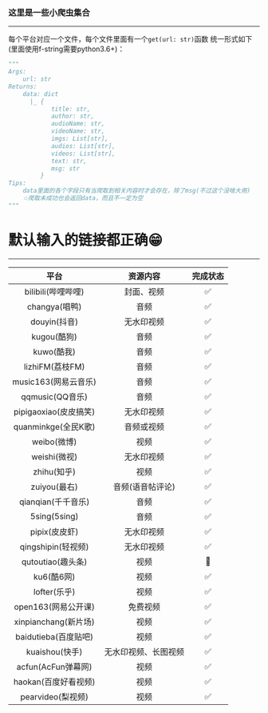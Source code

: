### 这里是一些小爬虫集合
---
每个平台对应一个文件，每个文件里面有一个`get(url: str)`函数 统一形式如下(里面使用f-string需要python3.6+)：
```python
"""
Args:
    url: str
Returns:
    data: dict
      |_ {
            title: str,
            author: str,
            audioName: str,
            videoName: str,
            imgs: List[str],
            audios: List[str],
            videos: List[str],
            text: str,
            msg: str
         }
Tips:
    data里面的各个字段只有当爬取到相关内容时才会存在，除了msg(不过这个没啥大用)
    ☆爬取未成功也会返回data，而且不一定为空
"""
```
# 默认输入的链接都正确:grin:
---

平台 | 资源内容 | 完成状态
:---:|:---:|:--:|
bilibili(哔哩哔哩) | 封面、视频 | :white_check_mark:
changya(唱鸭) | 音频 | :white_check_mark:
douyin(抖音) | 无水印视频 | :white_check_mark: |
kugou(酷狗) | 音频 | :white_check_mark: |
kuwo(酷我) | 音频 | :white_check_mark: |
lizhiFM(荔枝FM) | 音频 | :white_check_mark: |
music163(网易云音乐) | 音频 |:white_check_mark:|
qqmusic(QQ音乐) | 音频 | :white_check_mark: |
pipigaoxiao(皮皮搞笑) | 无水印视频 | :white_check_mark: |
quanminkge(全民K歌) | 音频或视频 | :white_check_mark:|
weibo(微博) | 视频 |:white_check_mark: |
weishi(微视) | 无水印视频 | :white_check_mark: |
zhihu(知乎) | 视频 |:white_check_mark: |
zuiyou(最右) | 音频(语音帖评论) |:white_check_mark: |
qianqian(千千音乐) | 音频 |:white_check_mark: |
5sing(5sing) | 音频 |:white_check_mark: |
pipix(皮皮虾) | 无水印视频 |:white_check_mark: |
qingshipin(轻视频) | 无水印视频 |:white_check_mark: |
qutoutiao(趣头条) | 视频 |:dash: |
ku6(酷6网) | 视频 |:white_check_mark: |
lofter(乐乎) | 视频 |:white_check_mark: |
open163(网易公开课) | 免费视频 |:white_check_mark: |
xinpianchang(新片场) | 视频 |:white_check_mark: |
baidutieba(百度贴吧) | 视频 |:white_check_mark: |
kuaishou(快手) | 无水印视频、长图视频 |:white_check_mark: |
acfun(AcFun弹幕网) | 视频 |:white_check_mark: |
haokan(百度好看视频) | 视频 |:white_check_mark: |
pearvideo(梨视频) | 视频 |:white_check_mark: |

